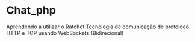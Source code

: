 # Chat_php
Aprendendo a utilizar o Ratchet
Tecnologia de comunicação de protoloco HTTP e TCP usando WebSockets (Bidirecional)